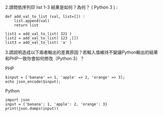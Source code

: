 2.請問依序列印 list 1-3 結果是如何？為何？ ( Python 3 ) :
```
def add_val_to_list (val, list=[]) :  
	list.append(val)
	return list

list1 = add_val_to_list( 321 )
list2 = add_val_to_list( 123 ,[])
list3 = add_val_to_list( 'a' )
```

3.請說明造成以下兩者輸出的差異原因？若輸入值維持不變讓Python輸出的結果和PHP一致你會如何修改（Python 3）？

PHP
```
$input = ['banana' => 1, 'apple' => 2, 'orange' => 3];
echo json_encode($input);
```
Python

```
import json
input = {'banana': 1, 'apple': 2, 'orange': 3}
print(json.dumps(input))
```
